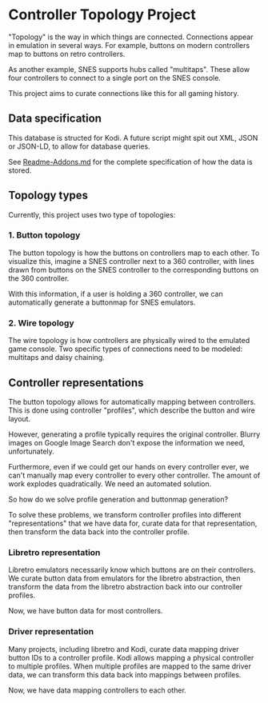 # Controller Topology Project

"Topology" is the way in which things are connected. Connections appear in emulation in several ways. For example, buttons on modern controllers map to buttons on retro controllers.

As another example, SNES supports hubs called "multitaps". These allow four controllers to connect to a single port on the SNES console.

This project aims to curate connections like this for all gaming history.

## Data specification

This database is structed for Kodi. A future script might spit out XML, JSON or JSON-LD, to allow for database queries.

See [Readme-Addons.md](Readme-Addons.md) for the complete specification of how the data is stored.

## Topology types

Currently, this project uses two type of topologies:

### 1. Button topology

The button topology is how the buttons on controllers map to each other. To visualize this, imagine a SNES controller next to a 360 controller, with lines drawn from buttons on the SNES controller to the corresponding buttons on the 360 controller.

With this information, if a user is holding a 360 controller, we can automatically generate a buttonmap for SNES emulators.

### 2. Wire topology

The wire topology is how controllers are physically wired to the emulated game console. Two specific types of connections need to be modeled: multitaps and daisy chaining.

## Controller representations

The button topology allows for automatically mapping between controllers. This is done using controller "profiles", which describe the button and wire layout.

However, generating a profile typically requires the original controller. Blurry images on Google Image Search don't expose the information we need, unfortunately.

Furthermore, even if we could get our hands on every controller ever, we can't manually map every controller to every other controller. The amount of work explodes quadratically. We need an automated solution.

So how do we solve profile generation and buttonmap generation?

To solve these problems, we transform controller profiles into different "representations" that we have data for, curate data for that representation, then transform the data back into the controller profile.

### Libretro representation

Libretro emulators necessarily know which buttons are on their controllers. We curate button data from emulators for the libretro abstraction, then transform the data from the libretro abstraction back into our controller profiles.

Now, we have button data for most controllers.

### Driver representation

Many projects, including libretro and Kodi, curate data mapping driver button IDs to a controller profile. Kodi allows mapping a physical controller to multiple profiles. When multiple profiles are mapped to the same driver data, we can transform this data back into mappings between profiles.

Now, we have data mapping controllers to each other.
